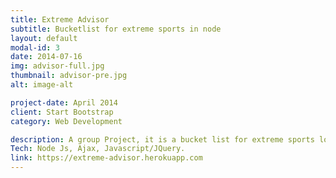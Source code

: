 ```yaml
---
title: Extreme Advisor
subtitle: Bucketlist for extreme sports in node
layout: default
modal-id: 3
date: 2014-07-16
img: advisor-full.jpg
thumbnail: advisor-pre.jpg
alt: image-alt

project-date: April 2014
client: Start Bootstrap
category: Web Development

description: A group Project, it is a bucket list for extreme sports location. A user can register, select a sport, view locations details and add them their own bucket list.
Tech: Node Js, Ajax, Javascript/JQuery.
link: https://extreme-advisor.herokuapp.com
---
```

